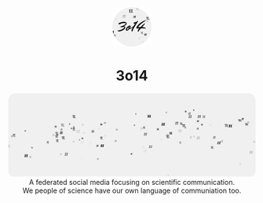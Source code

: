 <div align="center">
    <img style="border-radius: 15px; overflow: hidden;" src="/profile/assets/image.png" width="80" />
    <h1>3o14</h1>
</div>
<div style="border-radius: 15px; overflow: hidden;">
  <img src="/profile/assets/backdrop.png" />
</div>
<div align="center">
    A federated social media focusing on scientific communication.
</div>
<div align="center">
    We people of science have our own language of communiation too.
</div>
